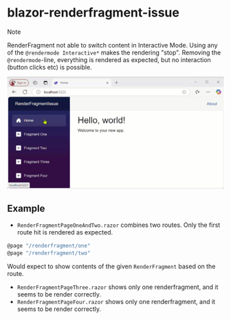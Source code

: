 # blazor-renderfragment-issue

> [!NOTE]
> RenderFragment not able to switch content in Interactive Mode. 
> Using any of the `@rendermode Interactive*` makes the rendering "stop". 
> Removing the `@rendermode`-line, everything is rendered as expected, but no interaction (button clicks etc) is possible.

![Example](example.gif)

## Example

* `RenderFragmentPageOneAndTwo.razor` combines two routes. Only the first route hit is rendered as expected.

```csharp
@page "/renderfragment/one"
@page "/renderfragment/two"
```

Would expect to show contents of the given `RenderFragment` based on the route.

* `RenderFragmentPageThree.razor` shows only one renderfragment, and it seems to be render correctly.
* `RenderFragmentPageFour.razor` shows only one renderfragment, and it seems to be render correctly.